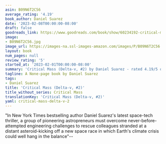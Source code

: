 ```yaml
---
asin: B09N6T2C56
average_rating: '4.19'
book_author: Daniel Suarez
date: '2023-02-08T00:00:00-08:00'
draft: false
goodreads_link: https://www.goodreads.com/book/show/60234192-critical-mass
image:
- B09N6T2C56.jpg
image_url: https://images-na.ssl-images-amazon.com/images/P/B09N6T2C56.01._SCLZZZZZZZ.jpg
layout: book
num_pages: null
review_rating: '5'
started_at: '2023-02-01T00:00:00-08:00'
summary: 'Critical Mass (Delta-v, #2) by Daniel Suarez - rated 4.19/5 on Goodreads'
tagline: A None-page book by Daniel Suarez
tags:
- Daniel Suarez
title: 'Critical Mass (Delta-v, #2)'
title_without_series: Critical Mass
translationKey: 'Critical Mass (Delta-v, #2)'
yaml: critical-mass-delta-v-2
---
```


"In New York Times bestselling author Daniel Suarez's latest space-tech thriller, a group of pioneering astropreneurs must overcome never-before-attempted engineering challenges to rescue colleagues stranded at a distant asteroid-kicking off a new space race in which Earth's climate crisis could well hang in the balance"--
